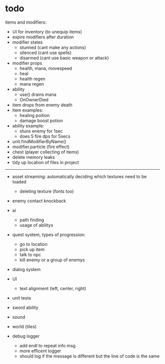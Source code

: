 # todo

items and modifiers:
* UI for inventory (to unequip items)
* expire modifiers after duration
* modifier states
  * stunned (cant make any actions)
  * silenced (cant use spells)
  * disarmed (cant use basic weapon or attack)
* modifier props
  * health, mana, movespeed
  * heal
  * health regen
  * mana regen
 * ability
   * use() drains mana
   * OnOwnerDied
* item drops from enemy death
* item examples:
  * healing poition
  * damage boost potion
* ability example:
  * stuns enemy for 1sec
  * does 5 fire dps for 5secs
* unit.findModifierByName()
* modifier.particle  (fire effect)
* chest (player collecting of items)
* delete memory leaks
* tidy up location of files in project

---


* asset streaming: automatically deciding which textures need to be loaded
  * deleting texture (fonts too)
* enemy contact knockback
* ai
  * path finding
  * usage of abilitys
* quest system, types of progression:
  * go to location
  * pick up item
  * talk to npc
  * kill enemy or a group of enemys
* dialog system


* UI
  * text alignment (left, center, right)
	
* unit tests
* sword ability
* sound
* world (tiles)


* debug logger
  * add endl to repeat info msg
  * more efficent logger
  * should log if the message is different but the line of code is the same
 

